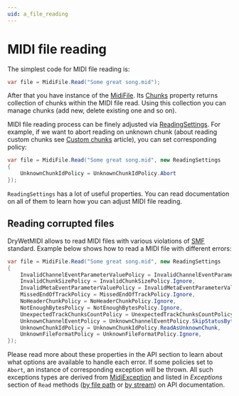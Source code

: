 ```yaml
---
uid: a_file_reading
---
```


# MIDI file reading

The simplest code for MIDI file reading is:

```csharp
var file = MidiFile.Read("Some great song.mid");
```

After that you have instance of the [MidiFile](xref:Melanchall.DryWetMidi.Core.MidiFile). Its [Chunks](xref:Melanchall.DryWetMidi.Core.MidiFile.Chunks) property returns collection of chunks within the MIDI file read. Using this collection you can manage chunks (add new, delete existing one and so on).

MIDI file reading process can be finely adjusted via [ReadingSettings](xref:Melanchall.DryWetMidi.Core.ReadingSettings). For example, if we want to abort reading on unknown chunk (about reading custom chunks see [Custom chunks](xref:a_custom_chunk) article), you can set corresponding policy:

```csharp
var file = MidiFile.Read("Some great song.mid", new ReadingSettings
{
    UnknownChunkIdPolicy = UnknownChunkIdPolicy.Abort
});
```

`ReadingSettings` has a lot of useful properties. You can read documentation on all of them to learn how you can adjust MIDI file reading.

## Reading corrupted files

DryWetMIDI allows to read MIDI files with various violations of [SMF](https://www.midi.org/specifications-old/category/smf-specifications) standard. Example below shows how to read a MIDI file with different errors:

```csharp
var file = MidiFile.Read("Some great song.mid", new ReadingSettings
{
    InvalidChannelEventParameterValuePolicy = InvalidChannelEventParameterValuePolicy.ReadValid,
    InvalidChunkSizePolicy = InvalidChunkSizePolicy.Ignore,
    InvalidMetaEventParameterValuePolicy = InvalidMetaEventParameterValuePolicy.SnapToLimits,
    MissedEndOfTrackPolicy = MissedEndOfTrackPolicy.Ignore,
    NoHeaderChunkPolicy = NoHeaderChunkPolicy.Ignore,
    NotEnoughBytesPolicy = NotEnoughBytesPolicy.Ignore,
    UnexpectedTrackChunksCountPolicy = UnexpectedTrackChunksCountPolicy.Ignore,
    UnknownChannelEventPolicy = UnknownChannelEventPolicy.SkipStatusByteAndOneDataByte,
    UnknownChunkIdPolicy = UnknownChunkIdPolicy.ReadAsUnknownChunk,
    UnknownFileFormatPolicy = UnknownFileFormatPolicy.Ignore,
});
```

Please read more about these properties in the API section to learn about what options are available to handle each error. If some policies set to `Abort`, an instance of corresponding exception will be thrown. All such exceptions types are derived from [MidiException](xref:Melanchall.DryWetMidi.Core.MidiException) and listed in _Exceptions_ section of `Read` methods ([by file path](xref:Melanchall.DryWetMidi.Core.MidiFile.Read(System.String,Melanchall.DryWetMidi.Core.ReadingSettings)) or [by stream](xref:Melanchall.DryWetMidi.Core.MidiFile.Read(System.IO.Stream,Melanchall.DryWetMidi.Core.ReadingSettings))) on API documentation.